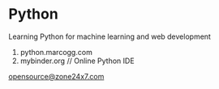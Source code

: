 # Python
Learning Python for machine learning and web development

1. python.marcogg.com
2. mybinder.org // Online Python IDE

opensource@zone24x7.com
